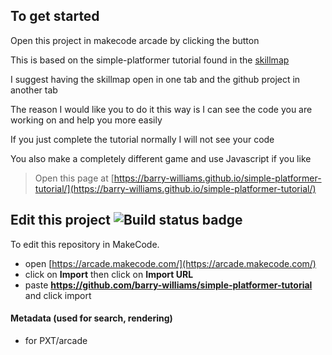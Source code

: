 ## To get started

Open this project in makecode arcade by clicking the button

This is based on the simple-platformer tutorial found in the <a href="https://arcade.makecode.com/--skillmap" target="_blank">skillmap</a>

I suggest having the skillmap open in one tab and the github project in another tab

The reason I would like you to do it this way is I can see the code you are working on and help you more easily

If you just complete the tutorial normally I will not see your code

You also make a completely different game and use Javascript if you like


> Open this page at [https://barry-williams.github.io/simple-platformer-tutorial/](https://barry-williams.github.io/simple-platformer-tutorial/)



## Edit this project ![Build status badge](https://github.com/barry-williams/simple-platformer-tutorial/workflows/MakeCode/badge.svg)

To edit this repository in MakeCode.

* open [https://arcade.makecode.com/](https://arcade.makecode.com/)
* click on **Import** then click on **Import URL**
* paste **https://github.com/barry-williams/simple-platformer-tutorial** and click import



#### Metadata (used for search, rendering)

* for PXT/arcade
<script src="https://makecode.com/gh-pages-embed.js"></script><script>makeCodeRender("{{ site.makecode.home_url }}", "{{ site.github.owner_name }}/{{ site.github.repository_name }}");</script>
